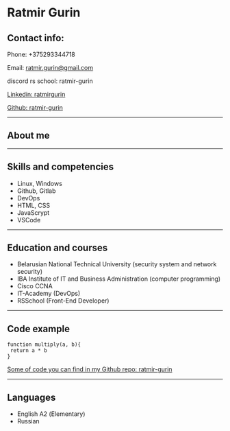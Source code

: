 # __Ratmir Gurin__

## Contact info:

Phone: +375293344718

Email: ratmir.gurin@gmail.com

discord rs school: ratmir-gurin

[Linkedin: ratmirgurin](https://www.linkedin.com/in/ratmirgurin/)

[Github: ratmir-gurin](https://github.com/ratmir-gurin)

---
## About me

---
## Skills and competencies

* Linux, Windows
* Github, Gitlab
* DevOps
* HTML, CSS
* JavaScrypt
* VSCode


---
## Education and courses
* Belarusian National Technical University (security system and network security)
* IBA Institute of IT and Business Administration (computer programming)
* Cisco CCNA
* IT-Academy (DevOps)
* RSSchool (Front-End Developer)
---
## Code example

```
function multiply(a, b){
 return a * b
}
```
[Some of code you can find in my Github repo: ratmir-gurin](https://github.com/ratmir-gurin/sa.it-academy.by/tree/md-sa2-18-21/Ratmir_Gurin)


---
## Languages
* English А2 (Elementary)
* Russian





